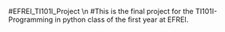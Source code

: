 #EFREI_TI101I_Project \n
#This is the final project for the TI101I-Programming in python class of the first year at EFREI.